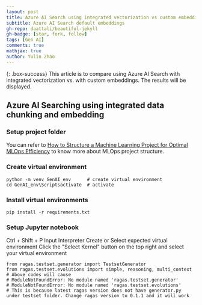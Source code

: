 ```yaml
---
layout: post
title: Azure AI Search using integrated vectorization vs custom embeddings
subtitle: Azure AI Search default embeddings
gh-repo: daattali/beautiful-jekyll
gh-badge: [star, fork, follow]
tags: [Gen AI]
comments: true
mathjax: true
author: Yulin Zhao
---
```


{: .box-success}
This article is to compare using Azure AI Search with integrated vectorization vs. with custom embeddings. The results will be displayed.

## Azure AI Searching using integrated data chunking and embedding

### Setup project folder
You can refer to [How to Structure a Machine Learning Project for Optimal MLOps Efficiency](https://github.com/yulinnextcode/yulinnextcode.github.io/blob/master/_posts/2024-11-19-How-to-Structure-a-Machine-Learning-Project-for-Optimal-MLOps-Efficiency.md) to know more about MLOps project structure.


### Create virtual environment
```
python -m venv GenAI_env      # create virtual environment
cd GenAI_env\Scriptsactivate  # activate 
```

### Install virtual environments
```
pip install -r requirements.txt
```

### Setup Jupyter notebook
Ctrl + Shift + P
Input Interpreter
Create or Select expected virtual environment
Click the "Select Kernel" button on the top right and select your virtual environment

```
from ragas.testset.generator import TestsetGenerator
from ragas.testset.evolutions import simple, reasoning, multi_context
# Above codes will cause
# ModuleNotFoundError: No module named 'ragas.testset.generator'
# ModuleNotFoundError: No module named 'ragas.testset.evolutions'
# This is because latest ragas version does not have generator.py under testset folder. Change ragas version to 0.1.1 and it will work
```


### 
